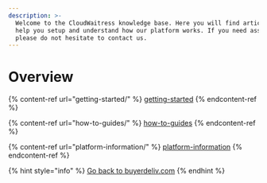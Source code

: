 ```yaml
---
description: >-
  Welcome to the CloudWaitress knowledge base. Here you will find articles to
  help you setup and understand how our platform works. If you need assistance,
  please do not hesitate to contact us.
---
```


# Overview

{% content-ref url="getting-started/" %}
[getting-started](getting-started/)
{% endcontent-ref %}

{% content-ref url="how-to-guides/" %}
[how-to-guides](how-to-guides/)
{% endcontent-ref %}

{% content-ref url="platform-information/" %}
[platform-information](platform-information/)
{% endcontent-ref %}

{% hint style="info" %}
[Go back to ](https://www.cloudwaitress.com)[buyerdeliv.com](https://www.buyerdeliv.com/)
{% endhint %}
